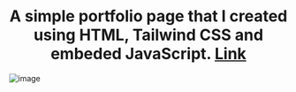 <h1 style="text-align: center;">A simple portfolio page that I created using HTML, Tailwind CSS and embeded JavaScript. <a href= "https://gill345.github.io./"> Link </a> </h1> 

![image](https://github.com/user-attachments/assets/cd589bdf-9ff5-42f2-b4f5-5b6813ed3151)

